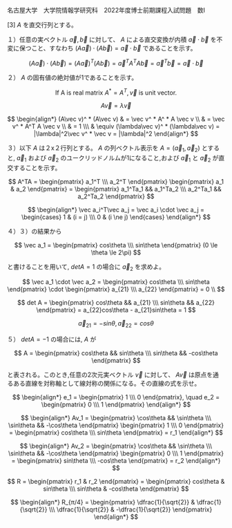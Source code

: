 名古屋大学　大学院情報学研究科　2022年度博士前期課程入試問題　数I

\[3] $A$ を直交行列とする。

１）任意の実ベクトル $\vec a, \vec b$ に対して、 $A$ による直交変換が内積 $\vec a  \cdot \vec b$ を不変に保つこと、すなわち $(A\vec a) \cdot (A\vec b) = \vec a \cdot \vec b$ であることを示す。

$$
    (A\vec a) \cdot (A\vec b) = (A\vec a)^T(A\vec b) = \vec a^TA^TA \vec b = \vec a^T \vec b = \vec a \cdot \vec b
$$


２） $A$ の固有値の絶対値が1であることを示す。


$$
    \text{If A is real matrix } A^* = A^T, \vec{v} \text{ is unit vector.}
$$

$$
    A\vec v = \lambda \vec v
$$

$$
   \begin{align*} 
      (A\vec v)^ * (A\vec v) & = \vec v^ * A^ * A \vec v \\
                           & = \vec v^ * A^T A \vec v \\
                           & = 1 \\\
                        & \equiv (\lambda\vec v)^ * (\lambda\vec v) = |\lambda|^2\vec v^ * \vec v = |\lambda|^2
    \end{align*}
$$

３）以下 $A$ は２x２行列とする。 $A$ の列ベクトル表示を $A = (\vec a_1, \vec a_2)$ とすると, $\vec a_1$ および $\vec a_2$ のユークリッドノルムが1になること,および $\vec a_1$ と $\vec a_2$ が直交することを示す。

$$
    A^TA = \begin{pmatrix} a_1^T \\\ a_2^T \end{pmatrix} \begin{pmatrix} a_1 & a_2 \end{pmatrix}  = \begin{pmatrix} a_1^Ta_1 && a_1^Ta_2 \\\ a_2^Ta_1 && a_2^Ta_2 \end{pmatrix}
$$

$$
    \begin{align*}
        \vec a_i^T\vec a_j =  \vec a_i \cdot \vec a_j = \begin{cases} 1 & (i = j) \\\ 0 & (i \ne j) \end{cases}
    \end{align*}
$$

４）３）の結果から

$$
  \vec a_1 = \begin{pmatrix} cos\theta \\\ sin\theta \end{pmatrix} (0 \le \theta \le 2\pi)
$$

と書けることを用いて, $det A = 1$ の場合に $\vec a_2$ を求めよ。

$$
    \vec a_1 \cdot \vec a_2 = \begin{pmatrix} cos\theta \\\ sin\theta \end{pmatrix} \cdot \begin{pmatrix} a_{21} \\\ a_{22} \end{pmatrix} = 0 \\
$$

$$
    det A = \begin{pmatrix} cos\theta && a_{21} \\\ sin\theta && a_{22} \end{pmatrix} = a_{22}cos\theta - a_{21}sin\theta = 1
$$

$$
    \vec a_{21} = -sin\theta, \vec a_{22} = cos\theta
$$

５） $det A = -1$ の場合には, $A$ が

$$
    A = \begin{pmatrix} cos\theta && sin\theta \\\ sin\theta && -cos\theta \end{pmatrix}
$$

と表される。このとき,任意の2次元実ベクトル $\vec v$ に対して、 $A\vec v$ は原点を通るある直線を対称軸として線対称の関係になる。その直線の式を示せ。

$$
    \begin{align*}
        e_1 = \begin{pmatrix} 1 \\\ 0 \end{pmatrix}, \quad e_2 = \begin{pmatrix} 0 \\\ 1 \end{pmatrix}
    \end{align*}
$$

$$
    \begin{align*}
        Av_1 = \begin{pmatrix} \cos\theta && \sin\theta \\\ \sin\theta && -\cos\theta \end{pmatrix} \begin{pmatrix} 1 \\\ 0 \end{pmatrix} = \begin{pmatrix} cos\theta \\\ sin\theta \end{pmatrix} = r_1
    \end{align*} 
$$

$$
    \begin{align*}
      Av_2 = \begin{pmatrix} \cos\theta && \sin\theta \\\ \sin\theta && -\cos\theta \end{pmatrix} \begin{pmatrix} 0 \\\ 1 \end{pmatrix} = \begin{pmatrix} sin\theta \\\ -cos\theta \end{pmatrix} = r_2
    \end{align*} 
$$

$$
    R =  \begin{pmatrix} r_1 & r_2 \end{pmatrix} = \begin{pmatrix} cos\theta & sin\theta  \\\ sin\theta & -cos\theta \end{pmatrix}
$$

$$
    \begin{align*}
        R_{π/4} = \begin{pmatrix} \dfrac{1}{\sqrt{2}} & \dfrac{1}{\sqrt{2}} \\\ \dfrac{1}{\sqrt{2}} & -\dfrac{1}{\sqrt{2}} \end{pmatrix}
    \end{align*} 
$$


<!-- Therefore, the line has the following vector as the direction vector -->

<!-- $$
    \begin{pmatrix} cos\dfrac{\theta}{2} \\\ sin\dfrac{\theta}{2} \end{pmatrix}
$$ -->

<!-- 
Therefore the equation is,

$$
    y = xtan\dfrac{\theta}{2}
$$ -->
